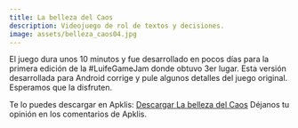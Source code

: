 ```yaml
---
title: La belleza del Caos
description: Videojuego de rol de textos y decisiones. 
image: assets/belleza_caos04.jpg
---
```


El juego dura unos 10 minutos y fue desarrollado en pocos días para la primera edición de la #LuifeGameJam donde obtuvo 3er lugar. Esta versión desarrollada para Android corrige y pule algunos detalles del juego original. Esperamos que la disfruten. 


Te lo puedes descargar en Apklis:
[Descargar La belleza del Caos](https://apklis.cu/application/com.fatestudiosgame.Labellezadelcaos)
Déjanos tu opinión en los comentarios de Apklis.